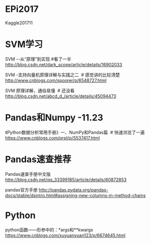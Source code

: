 # EPi2017
Kaggle201711




# SVM学习
SVM --从“原理”到实现 #看了一半
http://blog.csdn.net/dark_scope/article/details/16902033

SVM -支持向量机原理详解与实践之二  # 感觉讲的比较清楚
http://www.cnblogs.com/spoorer/p/6548727.html

SVM 原理详解，通俗易懂  # 还没看
http://blog.csdn.net/abcd_d_/article/details/45094473

# Pandas和Numpy -11.23
《Python数据分析常用手册》一、NumPy和Pandas篇  # 快速浏览了一遍
https://www.cnblogs.com/prpl/p/5537417.html

# Pandas速查推荐

Pandas速查手册中文版 
http://blog.csdn.net/qq_33399185/article/details/60872853

pandas官方手册
http://pandas.pydata.org/pandas-docs/stable/dsintro.html#assigning-new-columns-in-method-chains

# Python

python函数——形参中的：*args和**kwargs
https://www.cnblogs.com/xuyuanyuan123/p/6674645.html
